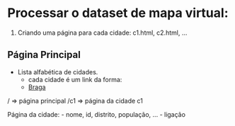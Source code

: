 # Processar o dataset de mapa virtual:

1. Criando uma página para cada cidade: c1.html, c2.html, ...

## Página Principal

- Lista alfabética de cidades.
    - cada cidade é um link da forma: <li><a href="http://localhost:7777/C3">Braga</a></li>

/ => página principal
/c1 => página da cidade c1

Página da cidade:
    - nome, id, distrito, população, ...
    - ligação